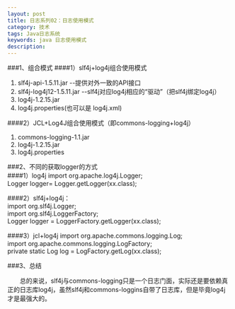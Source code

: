 ```yaml
---
layout: post
title: 日志系列02：日志使用模式
category: 技术
tags: Java日志系统
keywords: java 日志使用模式 
description: 
---
```


###1、组合模式
####1）slf4j+log4j组合使用模式
			
1. slf4j-api-1.5.11.jar          --提供对外一致的API接口		
2. slf4j-log4j12-1.5.11.jar      --slf4j对应log4j相应的“驱动”（把slf4j绑定log4j）				
3. log4j-1.2.15.jar				
4. log4j.properties(也可以是 log4j.xml)

####2）JCL+Log4J组合使用模式（即commons-logging+log4j）				
1. commons-logging-1.1.jar				
2. log4j-1.2.15.jar				
3. log4j.properties	
			

###2、不同的获取logger的方式				
####1）log4j
	import org.apache.log4j.Logger;				
	Logger logger= Logger.getLogger(xx.class);				

####2）slf4j+log4j：				
	import org.slf4j.Logger;				
	import org.slf4j.LoggerFactory;				
	Logger logger = LoggerFactory.getLogger(xx.class);
		
####3）jcl+log4j
	import org.apache.commons.logging.Log;				
	import org.apache.commons.logging.LogFactory;			
	private static Log log = LogFactory.getLog(xx.class);	


###3、总结

　　总的来说，slf4j与commons-logging只是一个日志门面，实际还是要依赖真正的日志库log4j，虽然slf4j和commons-loggins自带了日志库，但是毕竟log4j才是最强大的。

				

